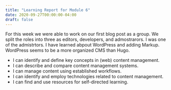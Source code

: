 ```yaml
---
title: "Learning Report for Module 6"
date: 2020-09-27T00:00:00-04:00
draft: false
---
```


For this week we were able to work on our first blog post as a group. We split the roles into three as editors, developers, and admostrarors. I was one of the admistrtors. I have learned abpout WordPress and adding Markup. WordPress seems to be a more organized CMS than Hugo.
* I can identify and define key concepts in (web) content management.
* I can describe and compare content management systems.
* I can manage content using established workflows.
* I can identify and employ technologies related to content management.
* I can find and use resources for self-directed learning.
